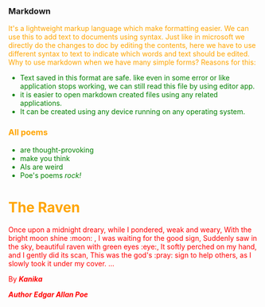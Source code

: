 ### Markdown
<span style="color:orange">

It's a lightweight markup language which make formatting easier. We can use this to add text to documents using syntax. Just like in microsoft we directly do the changes to doc by editing the contents, here we have to use different syntax to text to indicate which words and text should be edited. Why to use markdown when we have many simple forms? Reasons for this:


<span style="color:green">

- Text saved in this format are safe. like even in some error or like application stops working, we can still read this file by using editor app.
- it is easier to open markdown created files using any related applications.
- It can be created using any device running on any operating system.
</span>
 



### All poems
<span style="color:green"> 

- are thought-provoking
- make you think
- AIs are weird
- Poe's poems _rock!_
</span>

# The Raven
<span style="color:red"> 
Once upon a midnight dreary, while I pondered, weak and weary,
With the bright moon shine :moon: , I was waiting for the good sign,
Suddenly saw in the sky, beautiful raven with green eyes :eye:,
It softly perched on my hand, and I gently did its scan,
This was the god's :pray: sign to help others, as I slowly took it under my cover.
...

By
</span>
***Kanika***

***Author*** 
 ***Edgar Allan Poe***
